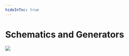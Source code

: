 ```yaml
---
hideInToc: true
---
```


# Schematics and Generators

<img class="w-128" src="/schematics.gif">

<!--
Center image in page
-->
